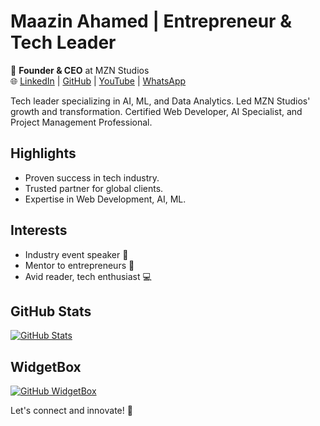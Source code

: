 # Maazin Ahamed | Entrepreneur & Tech Leader

🚀 **Founder & CEO** at MZN Studios  
🌐 [LinkedIn](https://linkedin.com/in/maazinahamed) | [GitHub](https://github.com/mznking) | [YouTube](https://youtube.com/@mznking) | [WhatsApp](https://whatsapp.com/channel/0029VaJFtkeEFeXlBhk0CD3I)

Tech leader specializing in AI, ML, and Data Analytics. Led MZN Studios' growth and transformation. Certified Web Developer, AI Specialist, and Project Management Professional.

## Highlights

- Proven success in tech industry.
- Trusted partner for global clients.
- Expertise in Web Development, AI, ML.

## Interests

- Industry event speaker 🎤
- Mentor to entrepreneurs 🌱
- Avid reader, tech enthusiast 💻

## GitHub Stats

[![GitHub Stats](https://github-readme-stats.vercel.app/api?username=mznking&show_icons=true&count_private=true&hide=prs&theme=dark)](https://github.com/mznking)

## WidgetBox

[![GitHub WidgetBox](https://github-widgetbox.vercel.app/api/profile?username=mznking&data=followers,repositories,stars,commits&theme=dark)](https://github.com/mznking)

Let's connect and innovate! 🚀
